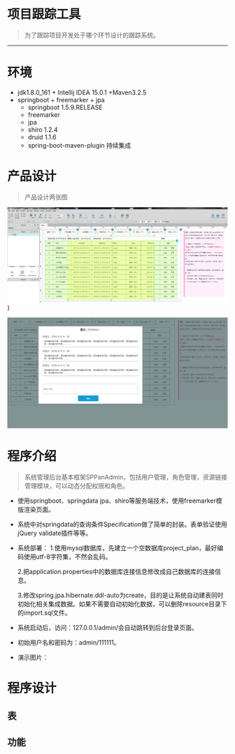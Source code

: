 # 项目跟踪工具

>  为了跟踪项目开发处于哪个环节设计的跟踪系统。



------

# 环境

* jdk1.8.0_161 + Intellij IDEA 15.0.1  +Maven3.2.5
* springboot + freemarker + jpa 
  * springboot 1.5.9.RELEASE 
  * freemarker 
  * jpa  
  * shiro 1.2.4 
  * druid 1.1.6
  * spring-boot-maven-plugin 持续集成


# 产品设计

> 产品设计两张图



![Aaron Swartz](/images/product_01.png))

![Aaron Swartz](/images/product_02.png)



# 程序介绍

>  系统管理后台基本框架SPPanAdmin，包括用户管理，角色管理，资源链接管理模块，可以动态分配权限和角色。

* 使用springboot、springdata jpa、shiro等服务端技术，使用freemarker模版渲染页面。

* 系统中对springdata的查询条件Specification做了简单的封装。表单验证使用jQuery validate插件等等。

* 系统部署：
  1.使用mysql数据库，先建立一个空数据库project_plan，最好编码使用utf-8字符集，不然会乱码。

  2.把application.properties中的数据库连接信息修改成自己数据库的连接信息。

  3.修改spring.jpa.hibernate.ddl-auto为create，目的是让系统自动建表同时初始化相关集成数据。如果不需要自动初始化数据，可以删除resource目录下的import.sql文件。


* 系统启动后，访问：127.0.0.1/admin/会自动跳转到后台登录页面。
* 初始用户名和密码为：admin/111111。
* 演示图片：





# 程序设计

> 

## 表



## 功能

